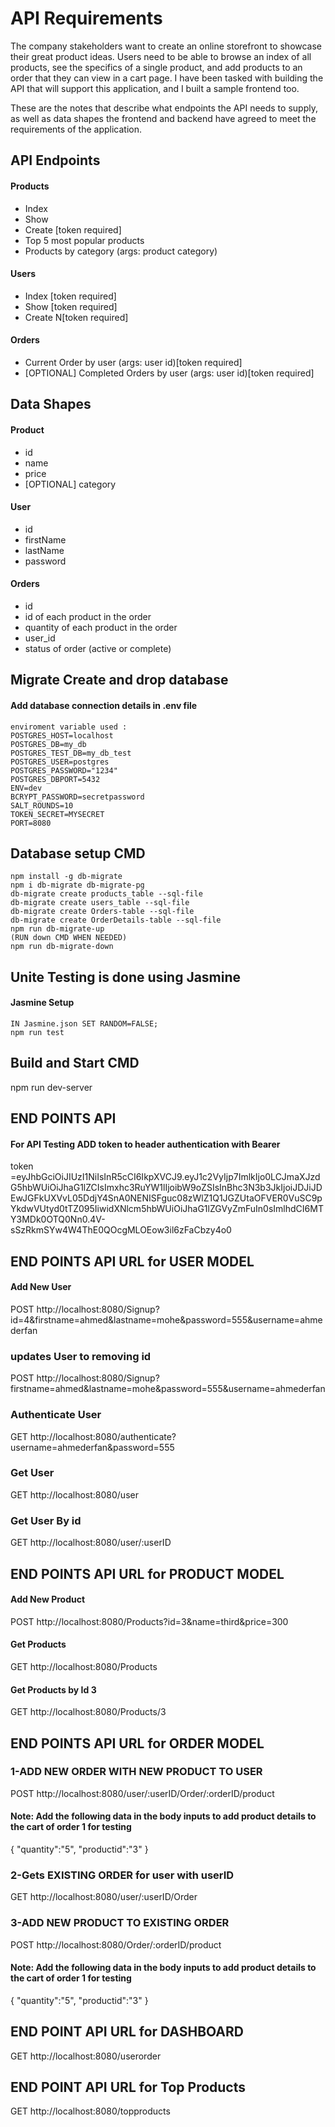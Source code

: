# API Requirements
The company stakeholders want to create an online storefront to showcase their great product ideas. Users need to be able to browse an index of all products, see the specifics of a single product, and add products to an order that they can view in a cart page. I have been tasked with building the API that will support this application, 
and I built a sample frontend too.

These are the notes that describe what endpoints the API needs to supply, as well as data shapes the frontend and backend have agreed to meet the requirements of the application. 

## API Endpoints
#### Products
- Index 
- Show
- Create [token required]
- Top 5 most popular products 
- Products by category (args: product category)

#### Users
- Index [token required]
- Show [token required]
- Create N[token required]

#### Orders
- Current Order by user (args: user id)[token required]
- [OPTIONAL] Completed Orders by user (args: user id)[token required]

## Data Shapes
#### Product
-  id
- name
- price
- [OPTIONAL] category

#### User
- id
- firstName
- lastName
- password

#### Orders
- id
- id of each product in the order
- quantity of each product in the order
- user_id
- status of order (active or complete)

## Migrate Create and drop database
   
#### Add database connection details in .env file 
    enviroment variable used :
    POSTGRES_HOST=localhost
    POSTGRES_DB=my_db
    POSTGRES_TEST_DB=my_db_test
    POSTGRES_USER=postgres
    POSTGRES_PASSWORD="1234"
    POSTGRES_DBPORT=5432
    ENV=dev
    BCRYPT_PASSWORD=secretpassword
    SALT_ROUNDS=10
    TOKEN_SECRET=MYSECRET
    PORT=8080

## Database setup CMD
    npm install -g db-migrate
    npm i db-migrate db-migrate-pg
    db-migrate create products_table --sql-file
    db-migrate create users_table --sql-file
    db-migrate create Orders-table --sql-file
    db-migrate create OrderDetails-table --sql-file
    npm run db-migrate-up
    (RUN down CMD WHEN NEEDED)
    npm run db-migrate-down

## Unite Testing is done using Jasmine
#### Jasmine Setup
    IN Jasmine.json SET RANDOM=FALSE;
    npm run test

## Build and Start CMD
 npm run dev-server

## END POINTS API 
#### For API Testing ADD token to header authentication with Bearer 
token =eyJhbGciOiJIUzI1NiIsInR5cCI6IkpXVCJ9.eyJ1c2VyIjp7ImlkIjo0LCJmaXJzdG5hbWUiOiJhaG1lZCIsImxhc3RuYW1lIjoibW9oZSIsInBhc3N3b3JkIjoiJDJiJDEwJGFkUXVvL05DdjY4SnA0NENISFguc08zWlZ1Q1JGZUtaOFVER0VuSC9pYkdwVUtyd0tTZ095IiwidXNlcm5hbWUiOiJhaG1lZGVyZmFuIn0sImlhdCI6MTY3MDk0OTQ0Nn0.4V-sSzRkmSYw4W4ThE0QOcgMLOEow3il6zFaCbzy4o0

## END POINTS API URL for USER MODEL
#### Add New User
POST http://localhost:8080/Signup?id=4&firstname=ahmed&lastname=mohe&password=555&username=ahmederfan
### updates User to removing id 
POST http://localhost:8080/Signup?firstname=ahmed&lastname=mohe&password=555&username=ahmederfan
### Authenticate User
GET http://localhost:8080/authenticate?username=ahmederfan&password=555 
### Get User
GET http://localhost:8080/user
### Get User By id
GET http://localhost:8080/user/:userID


## END POINTS API URL for PRODUCT MODEL
#### Add New Product
POST http://localhost:8080/Products?id=3&name=third&price=300
#### Get Products
GET http://localhost:8080/Products
#### Get Products by Id 3
GET http://localhost:8080/Products/3 

## END POINTS API URL for ORDER MODEL
### 1-ADD NEW ORDER WITH NEW PRODUCT TO USER
POST http://localhost:8080/user/:userID/Order/:orderID/product
#### Note: Add the following data in the body inputs to add product details to the cart of order 1 for testing
{
"quantity":"5",
"productid":"3"
}
### 2-Gets EXISTING ORDER for user with userID
GET http://localhost:8080/user/:userID/Order 

### 3-ADD NEW PRODUCT TO EXISTING ORDER 
POST http://localhost:8080/Order/:orderID/product  
#### Note: Add the following data in the body inputs to add product details to the cart of order 1 for testing
{
"quantity":"5",
"productid":"3"
}

## END POINT API URL for DASHBOARD
GET http://localhost:8080/userorder

## END POINT API URL for Top Products
GET http://localhost:8080/topproducts
